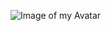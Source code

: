 
![Image of my Avatar](https://media.istockphoto.com/vectors/asian-girl-cartoon-vector-id500457591?k=20&m=500457591&s=612x612&w=0&h=2kDY2SZNENk9HjpiY_XONl9VHXeRGK_qe3EWHijtiJY=)

